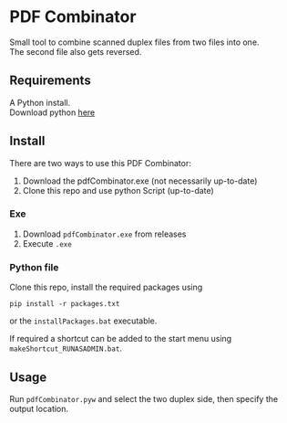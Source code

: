 # PDF Combinator
Small tool to combine scanned duplex files from two files into one.<br>
The second file also gets reversed.

## Requirements
A Python install.<br>
Download python [here](https://www.python.org/downloads/)

## Install
There are two ways to use this PDF Combinator:

 1. Download the pdfCombinator.exe (not necessarily up-to-date)
 2. Clone this repo and use python Script (up-to-date)

### Exe
 1. Download `pdfCombinator.exe` from releases
 2. Execute `.exe`

### Python file
Clone this repo, install the required packages using
```
pip install -r packages.txt
```
or the `installPackages.bat` executable.

If required a shortcut can be added to the start menu using `makeShortcut_RUNASADMIN.bat`.

## Usage
Run `pdfCombinator.pyw` and select the two duplex side, then specify the output location.